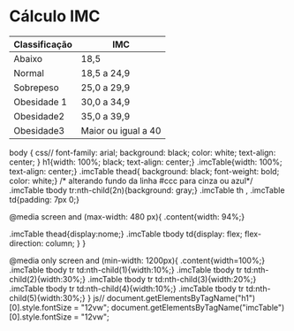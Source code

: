 <!-- HTML -->
<h1>Cálculo IMC</h1>

<!-- Criando e nomeando tabela imcTable -->
<table class="imcTable">
  <tr>
    <th>Classificação</th>
    <th>IMC</th>
  </tr>
  <tr>
    <tbody>
      <td>Abaixo</td>
      <td>18,5</td>

  </tr>
  <tr>
    <td>Normal</td>
    <td>18,5 a 24,9</td>
  </tr>
  <tr>
    <td>Sobrepeso</td>
    <td> 25,0 a 29,9</td>
  </tr>
  <tr>
    <td>Obesidade 1</td>
    <td>30,0 a 34,9</td>
  </tr>
  <tr>
    <td>Obesidade2</td>
    <td>35,0 a 39,9</td>
  </tr>
  <tr>
    <td>Obesidade3</td>
    <td>Maior ou igual a 40</td>
  </tr>
  </tbody>
</table>
body {
css//
font-family: arial;
  background: black;
  color: white;
  text-align: center;
}
h1{width: 100%; black; text-align: center;}
.imcTable{width: 100%; text-align: center;}
  .imcTable thead{ background: black; font-weight: bold; color: white;}
/* alterando fundo da linha #ccc para cinza ou azul*/
  .imcTable tbody tr:nth-child(2n){background: gray;}
.imcTable th , .imcTable td{padding: 7px 0;}

@media screen and (max-width: 480 px){
  .content{width: 94%;}
  
  .imcTable thead{display:nome;}
  .imcTable tbody td{display: flex; flex-direction: column; }
}

@media only screen and (min-width: 1200px){
  .content{width=100%;}
  .imcTable tbody tr td:nth-child(1){width:10%;}
  .imcTable tbody tr td:nth-child(2){width:30%;}
  .imcTable tbody tr td:nth-child(3){width:20%;}
  .imcTable tbody tr td:nth-child(4){width:10%;}
  .imcTable tbody tr td:nth-child(5){width:30%;}
}
js//
document.getElementsByTagName("h1")[0].style.fontSize = "12vw";
document.getElementsByTagName("imcTable")[0].style.fontSize = "12vw";
